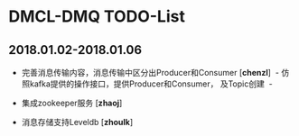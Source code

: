# DMCL-DMQ TODO-List

## 2018.01.02-2018.01.06
-  完善消息传输内容，消息传输中区分出Producer和Consumer [**chenzl**]
  - 仿照kafka提供的操作接口，提供Producer和Consumer， 及Topic创建
  - 

-  集成zookeeper服务 [**zhaoj**]

-  消息存储支持Leveldb [**zhoulk**]
